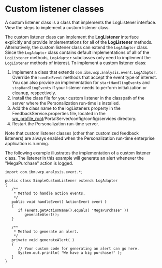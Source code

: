 # Custom listener classes

A custom listener class is a class that implements the LogListener interface. View the steps to implement a custom listener class.

The custom listener class can implement the **LogListener** interface explicitly and provide implementations for all of the **LogListener** methods. Alternatively, the custom listener class can extend the `LogAdaptor` class. Since the `LogAdaptor` class contains default implementations of all of the `LogListener` methods, `LogAdaptor` subclasses only need to implement the `LogListener` methods of interest. To implement a custom listener class:

1.  Implement a class that extends `com.ibm.wcp.analysis.event.LogAdaptor`. Override the `handleEvent` methods that accept the event type of interest. You can also provide an implementation for `startHandlingEvents` and `stopHandlingEvents` if your listener needs to perform initialization or cleanup, respectively.
2.  Install the class file for your custom listener in the classpath of the server where the Personalization run-time is installed.
3.  Add the class name to the logListeners property in the FeedbackService.properties file, located in the [wp\_profile\_root](../../../../../../guide_me/wpsdirstr.md)/PortalServer/config/config/services directory.
4.  Restart the Personalization run-time server.

Note that custom listener classes \(other than customized feedback listeners\) are always enabled when the Personalization run-time enterprise application is running.

The following example illustrates the implementation of a custom listener class. The listener in this example will generate an alert whenever the "MegaPurchase" action is logged.

```
import com.ibm.wcp.analysis.event.*;

public class SimpleCustomListener extends LogAdapter
{
   /**
    * Method to handle action events.
    */
   public void handleEvent( ActionEvent event )
   {
      if (event.getActionName().equals( "MegaPurchase" ))
         generateAlert();
   }

   /**
    * Method to generate an alert.
    */
   private void generateAlert( )
   {
      // Your custom code for generating an alert can go here.
      System.out.println( "We have a big purchase!" );
   }
}

```


